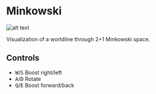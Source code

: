 # Minkowski

![alt text](screenshot)

Visualization of a worldline through 2+1 Minkowski space.

## Controls

- <kbd>W</kbd>/<kbd>S</kbd> Boost right/left
- <kbd>A</kbd>/<kbd>D</kbd> Rotate
- <kbd>Q</kbd>/<kbd>E</kbd> Boost forward/back

[screenshot]: https://github.com/akuczala/processing-sketches/minkowski/minkowski-screenshot.png "screenshot"